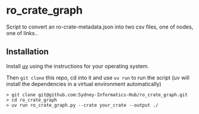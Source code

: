 ro_crate_graph
==============

Script to convert an ro-crate-metadata.json into two csv files, one of nodes,
one of links..

## Installation

Install [uv](https://docs.astral.sh/uv/getting-started/installation/) using
the instructions for your operating system.

Then `git clone` this repo, cd into it and use `uv run` to run the script 
(uv will install the dependencies in a virtual environment automatically)

```
> git clone git@github.com:Sydney-Informatics-Hub/ro_crate_graph.git
> cd ro_crate_graph
> uv run ro_crate_graph.py --crate your_crate --output ./
```
